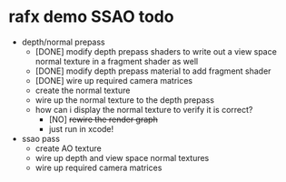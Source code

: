 # rafx demo SSAO todo

* depth/normal prepass
  * [DONE] modify depth prepass shaders to write out a view space normal texture in a fragment shader as well
  * [DONE] modify depth prepass material to add fragment shader
  * [DONE] wire up required camera matrices
  * create the normal texture
  * wire up the normal texture to the depth prepass
  * how can i display the normal texture to verify it is correct?
    * [NO] ~~rewire the render graph~~
    * just run in xcode!
* ssao pass
  * create AO texture
  * wire up depth and view space normal textures
  * wire up required camera matrices